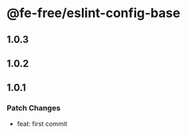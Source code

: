 # @fe-free/eslint-config-base

## 1.0.3

## 1.0.2

## 1.0.1

### Patch Changes

- feat: first commit

